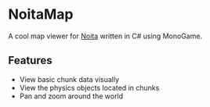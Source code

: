 # NoitaMap

A cool map viewer for [Noita](https://noitagame.com/) written in C# using MonoGame.

## Features

- View basic chunk data visually
- View the physics objects located in chunks
- Pan and zoom around the world